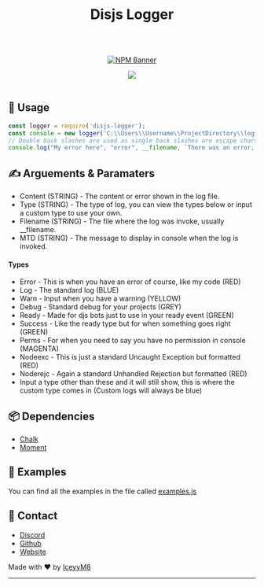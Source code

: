 <h1 align="center">Disjs Logger</h1>
<br></br>
<div align="center">
<p>
<a href="https://www.npmjs.com/package/dijs/logger"><img src="https://nodei.co/npm/disjs-logger.png?downloads=true&stars=true" alt="NPM Banner"></a>
</p>
</div>
<div align="center">
    <img src="https://iceyym8.dev/cdn/MMVeKZN.png">
    <br></br>
</div>

## 📜 Usage
```js
const logger = require('disjs-logger');
const console = new logger('C:\\Users\\Username\\ProjectDirectory\\logfile.txt');
// Double back slashes are used as single back slashes are escape chars
console.log("My error here", "error", __filename, `There was an error, please check the log file`)
```

## ✍ Arguements & Paramaters
* Content (STRING) - The content or error shown in the log file.
* Type (STRING) - The type of log, you can view the types below or input a custom type to use your own.
* Filename (STRING) - The file where the log was invoke, usually __filename.
* MTD (STRING) - The message to display in console when the log is invoked.
#### Types
* Error - This is when you have an error of course, like my code (RED)
* Log - The standard log (BLUE)
* Warn - Input when you have a warning (YELLOW)
* Debug - Standard debug for your projects (GREY)
* Ready - Made for djs bots just to use in your ready event (GREEN)
* Success - Like the ready type but for when something goes right (GREEN)
* Perms - For when you need to say you have no permission in console (MAGENTA)
* Nodeexc - This is just a standard Uncaught Exception but formatted (RED)
* Noderejc - Again a standard Unhandled Rejection but formatted (RED)
* Input a type other than these and it will still show, this is where the custom type comes in (Custom logs will always be blue)

## 📦 Dependencies 
* [Chalk](https://www.npmjs.com/package/chalk)
* [Moment](https://www.npmjs.com/package/moment)

## 📂 Examples
You can find all the examples in the file called [examples.js]([https://](https://github.com/iceyym8/disjs-logger/examples.js))



## 🧑 Contact
* [Discord](https://discord.gg/37a6wEh8t7)
* [Github](https://github.com/iceyym8)
* [Website](https://iceyym8.dev)

Made with ♥ by [IceyyM8](https://iceyym8.dev)

****
